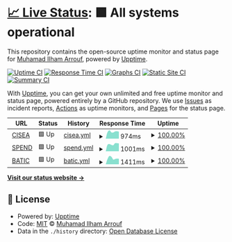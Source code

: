 # [📈 Live Status](https://status.bukitasam.co.id): <!--live status--> **🟩 All systems operational**

This repository contains the open-source uptime monitor and status page for [Muhamad Ilham Arrouf](https://ilhamarrouf.my.id), powered by [Upptime](https://github.com/upptime/upptime).

[![Uptime CI](https://github.com/ilhamarrouf/uptime-bukitasam/workflows/Uptime%20CI/badge.svg)](https://github.com/ilhamarrouf/uptime-bukitasam/actions?query=workflow%3A%22Uptime+CI%22)
[![Response Time CI](https://github.com/ilhamarrouf/uptime-bukitasam/workflows/Response%20Time%20CI/badge.svg)](https://github.com/ilhamarrouf/uptime-bukitasam/actions?query=workflow%3A%22Response+Time+CI%22)
[![Graphs CI](https://github.com/ilhamarrouf/uptime-bukitasam/workflows/Graphs%20CI/badge.svg)](https://github.com/ilhamarrouf/uptime-bukitasam/actions?query=workflow%3A%22Graphs+CI%22)
[![Static Site CI](https://github.com/ilhamarrouf/uptime-bukitasam/workflows/Static%20Site%20CI/badge.svg)](https://github.com/ilhamarrouf/uptime-bukitasam/actions?query=workflow%3A%22Static+Site+CI%22)
[![Summary CI](https://github.com/ilhamarrouf/uptime-bukitasam/workflows/Summary%20CI/badge.svg)](https://github.com/ilhamarrouf/uptime-bukitasam/actions?query=workflow%3A%22Summary+CI%22)

With [Upptime](https://upptime.js.org), you can get your own unlimited and free uptime monitor and status page, powered entirely by a GitHub repository. We use [Issues](https://github.com/ilhamarrouf/uptime-bukitasam/issues) as incident reports, [Actions](https://github.com/ilhamarrouf/uptime-bukitasam/actions) as uptime monitors, and [Pages](https://status.bukitasam.co.id) for the status page.

<!--start: status pages-->
<!-- This summary is generated by Upptime (https://github.com/upptime/upptime) -->
<!-- Do not edit this manually, your changes will be overwritten -->
<!-- prettier-ignore -->
| URL | Status | History | Response Time | Uptime |
| --- | ------ | ------- | ------------- | ------ |
| <img alt="" src="https://icons.duckduckgo.com/ip3/cisea.bukitasam.co.id.ico" height="13"> [CISEA](https://cisea.bukitasam.co.id) | 🟩 Up | [cisea.yml](https://github.com/ilhamarrouf/uptime-bukitasam/commits/HEAD/history/cisea.yml) | <details><summary><img alt="Response time graph" src="./graphs/cisea/response-time-week.png" height="20"> 974ms</summary><br><a href="https://status.bukitasam.co.id/history/cisea"><img alt="Response time 805" src="https://img.shields.io/endpoint?url=https%3A%2F%2Fraw.githubusercontent.com%2Filhamarrouf%2Fuptime-bukitasam%2FHEAD%2Fapi%2Fcisea%2Fresponse-time.json"></a><br><a href="https://status.bukitasam.co.id/history/cisea"><img alt="24-hour response time 956" src="https://img.shields.io/endpoint?url=https%3A%2F%2Fraw.githubusercontent.com%2Filhamarrouf%2Fuptime-bukitasam%2FHEAD%2Fapi%2Fcisea%2Fresponse-time-day.json"></a><br><a href="https://status.bukitasam.co.id/history/cisea"><img alt="7-day response time 974" src="https://img.shields.io/endpoint?url=https%3A%2F%2Fraw.githubusercontent.com%2Filhamarrouf%2Fuptime-bukitasam%2FHEAD%2Fapi%2Fcisea%2Fresponse-time-week.json"></a><br><a href="https://status.bukitasam.co.id/history/cisea"><img alt="30-day response time 1007" src="https://img.shields.io/endpoint?url=https%3A%2F%2Fraw.githubusercontent.com%2Filhamarrouf%2Fuptime-bukitasam%2FHEAD%2Fapi%2Fcisea%2Fresponse-time-month.json"></a><br><a href="https://status.bukitasam.co.id/history/cisea"><img alt="1-year response time 805" src="https://img.shields.io/endpoint?url=https%3A%2F%2Fraw.githubusercontent.com%2Filhamarrouf%2Fuptime-bukitasam%2FHEAD%2Fapi%2Fcisea%2Fresponse-time-year.json"></a></details> | <details><summary><a href="https://status.bukitasam.co.id/history/cisea">100.00%</a></summary><a href="https://status.bukitasam.co.id/history/cisea"><img alt="All-time uptime 49.70%" src="https://img.shields.io/endpoint?url=https%3A%2F%2Fraw.githubusercontent.com%2Filhamarrouf%2Fuptime-bukitasam%2FHEAD%2Fapi%2Fcisea%2Fuptime.json"></a><br><a href="https://status.bukitasam.co.id/history/cisea"><img alt="24-hour uptime 100.00%" src="https://img.shields.io/endpoint?url=https%3A%2F%2Fraw.githubusercontent.com%2Filhamarrouf%2Fuptime-bukitasam%2FHEAD%2Fapi%2Fcisea%2Fuptime-day.json"></a><br><a href="https://status.bukitasam.co.id/history/cisea"><img alt="7-day uptime 100.00%" src="https://img.shields.io/endpoint?url=https%3A%2F%2Fraw.githubusercontent.com%2Filhamarrouf%2Fuptime-bukitasam%2FHEAD%2Fapi%2Fcisea%2Fuptime-week.json"></a><br><a href="https://status.bukitasam.co.id/history/cisea"><img alt="30-day uptime 69.19%" src="https://img.shields.io/endpoint?url=https%3A%2F%2Fraw.githubusercontent.com%2Filhamarrouf%2Fuptime-bukitasam%2FHEAD%2Fapi%2Fcisea%2Fuptime-month.json"></a><br><a href="https://status.bukitasam.co.id/history/cisea"><img alt="1-year uptime 49.70%" src="https://img.shields.io/endpoint?url=https%3A%2F%2Fraw.githubusercontent.com%2Filhamarrouf%2Fuptime-bukitasam%2FHEAD%2Fapi%2Fcisea%2Fuptime-year.json"></a></details>
| <img alt="" src="https://icons.duckduckgo.com/ip3/spend.bukitasam.co.id.ico" height="13"> [SPEND](https://spend.bukitasam.co.id) | 🟩 Up | [spend.yml](https://github.com/ilhamarrouf/uptime-bukitasam/commits/HEAD/history/spend.yml) | <details><summary><img alt="Response time graph" src="./graphs/spend/response-time-week.png" height="20"> 1001ms</summary><br><a href="https://status.bukitasam.co.id/history/spend"><img alt="Response time 868" src="https://img.shields.io/endpoint?url=https%3A%2F%2Fraw.githubusercontent.com%2Filhamarrouf%2Fuptime-bukitasam%2FHEAD%2Fapi%2Fspend%2Fresponse-time.json"></a><br><a href="https://status.bukitasam.co.id/history/spend"><img alt="24-hour response time 1004" src="https://img.shields.io/endpoint?url=https%3A%2F%2Fraw.githubusercontent.com%2Filhamarrouf%2Fuptime-bukitasam%2FHEAD%2Fapi%2Fspend%2Fresponse-time-day.json"></a><br><a href="https://status.bukitasam.co.id/history/spend"><img alt="7-day response time 1001" src="https://img.shields.io/endpoint?url=https%3A%2F%2Fraw.githubusercontent.com%2Filhamarrouf%2Fuptime-bukitasam%2FHEAD%2Fapi%2Fspend%2Fresponse-time-week.json"></a><br><a href="https://status.bukitasam.co.id/history/spend"><img alt="30-day response time 1123" src="https://img.shields.io/endpoint?url=https%3A%2F%2Fraw.githubusercontent.com%2Filhamarrouf%2Fuptime-bukitasam%2FHEAD%2Fapi%2Fspend%2Fresponse-time-month.json"></a><br><a href="https://status.bukitasam.co.id/history/spend"><img alt="1-year response time 868" src="https://img.shields.io/endpoint?url=https%3A%2F%2Fraw.githubusercontent.com%2Filhamarrouf%2Fuptime-bukitasam%2FHEAD%2Fapi%2Fspend%2Fresponse-time-year.json"></a></details> | <details><summary><a href="https://status.bukitasam.co.id/history/spend">100.00%</a></summary><a href="https://status.bukitasam.co.id/history/spend"><img alt="All-time uptime 49.40%" src="https://img.shields.io/endpoint?url=https%3A%2F%2Fraw.githubusercontent.com%2Filhamarrouf%2Fuptime-bukitasam%2FHEAD%2Fapi%2Fspend%2Fuptime.json"></a><br><a href="https://status.bukitasam.co.id/history/spend"><img alt="24-hour uptime 100.00%" src="https://img.shields.io/endpoint?url=https%3A%2F%2Fraw.githubusercontent.com%2Filhamarrouf%2Fuptime-bukitasam%2FHEAD%2Fapi%2Fspend%2Fuptime-day.json"></a><br><a href="https://status.bukitasam.co.id/history/spend"><img alt="7-day uptime 100.00%" src="https://img.shields.io/endpoint?url=https%3A%2F%2Fraw.githubusercontent.com%2Filhamarrouf%2Fuptime-bukitasam%2FHEAD%2Fapi%2Fspend%2Fuptime-week.json"></a><br><a href="https://status.bukitasam.co.id/history/spend"><img alt="30-day uptime 69.19%" src="https://img.shields.io/endpoint?url=https%3A%2F%2Fraw.githubusercontent.com%2Filhamarrouf%2Fuptime-bukitasam%2FHEAD%2Fapi%2Fspend%2Fuptime-month.json"></a><br><a href="https://status.bukitasam.co.id/history/spend"><img alt="1-year uptime 49.40%" src="https://img.shields.io/endpoint?url=https%3A%2F%2Fraw.githubusercontent.com%2Filhamarrouf%2Fuptime-bukitasam%2FHEAD%2Fapi%2Fspend%2Fuptime-year.json"></a></details>
| <img alt="" src="https://icons.duckduckgo.com/ip3/batic.cisea.bukitasam.co.id.ico" height="13"> [BATIC](https://batic.cisea.bukitasam.co.id/app/) | 🟩 Up | [batic.yml](https://github.com/ilhamarrouf/uptime-bukitasam/commits/HEAD/history/batic.yml) | <details><summary><img alt="Response time graph" src="./graphs/batic/response-time-week.png" height="20"> 1411ms</summary><br><a href="https://status.bukitasam.co.id/history/batic"><img alt="Response time 1254" src="https://img.shields.io/endpoint?url=https%3A%2F%2Fraw.githubusercontent.com%2Filhamarrouf%2Fuptime-bukitasam%2FHEAD%2Fapi%2Fbatic%2Fresponse-time.json"></a><br><a href="https://status.bukitasam.co.id/history/batic"><img alt="24-hour response time 2042" src="https://img.shields.io/endpoint?url=https%3A%2F%2Fraw.githubusercontent.com%2Filhamarrouf%2Fuptime-bukitasam%2FHEAD%2Fapi%2Fbatic%2Fresponse-time-day.json"></a><br><a href="https://status.bukitasam.co.id/history/batic"><img alt="7-day response time 1411" src="https://img.shields.io/endpoint?url=https%3A%2F%2Fraw.githubusercontent.com%2Filhamarrouf%2Fuptime-bukitasam%2FHEAD%2Fapi%2Fbatic%2Fresponse-time-week.json"></a><br><a href="https://status.bukitasam.co.id/history/batic"><img alt="30-day response time 1365" src="https://img.shields.io/endpoint?url=https%3A%2F%2Fraw.githubusercontent.com%2Filhamarrouf%2Fuptime-bukitasam%2FHEAD%2Fapi%2Fbatic%2Fresponse-time-month.json"></a><br><a href="https://status.bukitasam.co.id/history/batic"><img alt="1-year response time 1254" src="https://img.shields.io/endpoint?url=https%3A%2F%2Fraw.githubusercontent.com%2Filhamarrouf%2Fuptime-bukitasam%2FHEAD%2Fapi%2Fbatic%2Fresponse-time-year.json"></a></details> | <details><summary><a href="https://status.bukitasam.co.id/history/batic">100.00%</a></summary><a href="https://status.bukitasam.co.id/history/batic"><img alt="All-time uptime 96.48%" src="https://img.shields.io/endpoint?url=https%3A%2F%2Fraw.githubusercontent.com%2Filhamarrouf%2Fuptime-bukitasam%2FHEAD%2Fapi%2Fbatic%2Fuptime.json"></a><br><a href="https://status.bukitasam.co.id/history/batic"><img alt="24-hour uptime 100.00%" src="https://img.shields.io/endpoint?url=https%3A%2F%2Fraw.githubusercontent.com%2Filhamarrouf%2Fuptime-bukitasam%2FHEAD%2Fapi%2Fbatic%2Fuptime-day.json"></a><br><a href="https://status.bukitasam.co.id/history/batic"><img alt="7-day uptime 100.00%" src="https://img.shields.io/endpoint?url=https%3A%2F%2Fraw.githubusercontent.com%2Filhamarrouf%2Fuptime-bukitasam%2FHEAD%2Fapi%2Fbatic%2Fuptime-week.json"></a><br><a href="https://status.bukitasam.co.id/history/batic"><img alt="30-day uptime 100.00%" src="https://img.shields.io/endpoint?url=https%3A%2F%2Fraw.githubusercontent.com%2Filhamarrouf%2Fuptime-bukitasam%2FHEAD%2Fapi%2Fbatic%2Fuptime-month.json"></a><br><a href="https://status.bukitasam.co.id/history/batic"><img alt="1-year uptime 96.48%" src="https://img.shields.io/endpoint?url=https%3A%2F%2Fraw.githubusercontent.com%2Filhamarrouf%2Fuptime-bukitasam%2FHEAD%2Fapi%2Fbatic%2Fuptime-year.json"></a></details>

<!--end: status pages-->

[**Visit our status website →**](https://status.bukitasam.co.id)

## 📄 License

- Powered by: [Upptime](https://github.com/upptime/upptime)
- Code: [MIT](./LICENSE) © [Muhamad Ilham Arrouf](https://ilhamarrouf.my.id)
- Data in the `./history` directory: [Open Database License](https://opendatacommons.org/licenses/odbl/1-0/)
